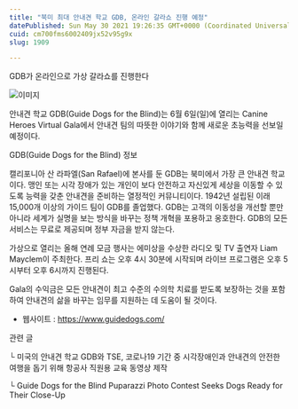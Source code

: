 ```yaml
---
title: "북미 최대 안내견 학교 GDB, 온라인 갈라쇼 진행 예정"
datePublished: Sun May 30 2021 19:26:35 GMT+0000 (Coordinated Universal Time)
cuid: cm700fms6002409jx52v95g9x
slug: 1909

---
```



GDB가 온라인으로 가상 갈라쇼를 진행한다

![이미지](https://cdn.hashnode.com/res/hashnode/image/upload/v1739249814350/64a7f4a4-d886-4b34-bf43-3cffa1c4bc68.jpeg)

안내견 학교 GDB(Guide Dogs for the Blind)는 6월 6일(일)에 열리는 Canine Heroes Virtual Gala에서 안내견 팀의 따뜻한 이야기와 함께 새로운 초능력을 선보일 예정이다.

GDB(Guide Dogs for the Blind) 정보

캘리포니아 산 라파엘(San Rafael)에 본사를 둔 GDB는 북미에서 가장 큰 안내견 학교이다. 맹인 또는 시각 장애가 있는 개인이 보다 안전하고 자신있게 세상을 이동할 수 있도록 능력을 갖춘 안내견을 준비하는 열정적인 커뮤니티이다. 1942년 설립된 이래 15,000개 이상의 가이드 팀이 GDB를 졸업했다. GDB는 고객의 이동성을 개선할 뿐만 아니라 세계가 실명을 보는 방식을 바꾸는 정책 개혁을 포용하고 옹호한다. GDB의 모든 서비스는 무료로 제공되며 정부 자금을 받지 않는다.

가상으로 열리는 올해 연례 모금 행사는 에미상을 수상한 라디오 및 TV 출연자 Liam Mayclem이 주최한다. 프리 쇼는 오후 4시 30분에 시작되며 라이브 프로그램은 오후 5시부터 오후 6시까지 진행된다.

Gala의 수익금은 모든 안내견이 최고 수준의 수의학 치료를 받도록 보장하는 것을 포함하여 안내견의 삶을 바꾸는 임무를 지원하는 데 도움이 될 것이다.

- 웹사이트 : https://www.guidedogs.com/

관련 글

└ 미국의 안내견 학교 GDB와 TSE, 코로나19 기간 중 시각장애인과 안내견의 안전한 여행을 돕기 위해 항공사 직원용 교육 동영상 제작

└ Guide Dogs for the Blind Puparazzi Photo Contest Seeks Dogs Ready for Their Close-Up